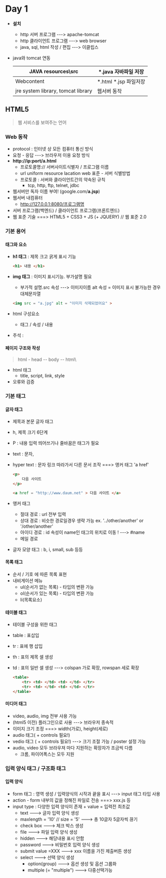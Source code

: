 # Day 1



- **설치**

  - http 서버 프로그램  ---> apache-tomcat
  - http 클라이언트 프로그램  ---> web browser
  - java, sql, html 작성 / 편집  ---> 이클립스

- java와 tomcat 연동

  | JAVA resources\src                  | *.java  자바파일 저장    |
  | ----------------------------------- | ------------------------ |
  | Webcontent                          | *.html  *.jsp   파일저장 |
  | jre system library,  tomcat library | 웹서버 동작              |

  



## HTML5

> 웹 서비스를 보여주는 언어

### Web 동작

- protocol : 인터넷 상 모든 컴퓨터 통신 방식
- 요청 - 응답  ---> 브라우저 이용 요청 방식
- **http://ip:port/a.html**
  - 프로토콜명:// 서버사이트식별자 / 프로그램 이름
  - url uniform resource lacation web 표준 - 서버 식별방법
  - 프로토콜 : 서버와 클라이언트간의 약속된 규칙
    - tcp,  http,  ftp,  telnet,  jdbc
- 웹서버만 독자 이름 부여! (google.com/**a.jsp**)
- 웹서버 내컴퓨터
  - http://127.0.0.1:8080/프로그램명
- 서버 프로그램(백엔드) / 클라이언트 프로그램(프론트엔드)
- 웹 표준 기술  ===>  HTML5 + CSS3 + JS  (+ JQUERY)  //  웹 표준 2.0



### 기본 용어



#### 태그와 요소

- **h1 태그** : 제목 크고 굵게 표시 기능

  ```html
  <h1> 내용 </h1>
  ```

- **img 태그** : 이미지 표시기능. 부가설명 필요

  - 부가적 설명.src  속성  --->  이미지이름 alt  속성 = 이미지 표시 불가능한 경우 대체문자열

  ```html
  <img src = "a.jpg" alt = "이미지 삭제되었어요" >
  ```

- html 구성요소

  - 태그  /  속성  /  내용

- 주석 : <!-- 내용반영 x -->



#### 페이지 구조와 작성

> html  -  head  --  body  --  html\

- html 태그
  - title, script, link, style
- 오류와 검증





### 기본 태그



#### 글자 태그

- 제목과 본문 글자 태그
- h, 제목 크기 6단계
- P : 내용 입력 띄어쓰기나 줄바꿈은 태그가 필요

- text  :  문자,

- hyper text : 문자 링크 따라가서 다른 문서 조작  ===> 앵커 태그 'a href'

  ```html
  <p>
      다음 사이트 
  </p>
  
  <a href = "http://www.daum.net" > 다음 사이트 </a>
  ```

- 앵커 태그

  - 절대 경로 : url 전부 입력
  - 상대 경로 : 비슷한 경로일경우 생략 가능 ex. '../other/another'  or  '/other/another'
  - 아이디 경로 : id 속성이 name인 태그의 위치로 이동 ! ---> #name
  - 메일 경로

- 글자 모양 태그 : b,  i,  small,  sub 등등



#### 목록 태그

- 순서 / 기호 에 따른 목록 표현
- 내비게이션 메뉴
  - ul(순서가 없는 목록) - 타입의 변환 가능
  - ol(순서가 있는 목록) - 타입의 변환 가능
  - li(목록요소)



#### 테이블 태그

- 테이블 구성을 위한 태그

- table : 표삽입

- tr : 표에 행 삽입

- th : 표의 제목 셀 생성

- td : 표의 일반 셀 생성  ---> colspan 가로 확장, rowspan 세로 확장

  ```html
  <table>
      <tr> <td> </td> <td> </td> </tr>
      <tr> <td> </td> <td> </td> </tr>
  </table>
  ```

  

#### 미디어 태그

- video, audio, img  전부 사용 가능
- (html5 이전) 플러그인으로 사용  ---> 브라우저 종속적
- 이미지 크기 조정  ===> width(가로), height(세로)
- audio 태그( + controls 필요!)
- vedio 태그 ( + controls 필요!) ---> 크기 조절 가능 / poster 설정 가능
- audio, video 모두 브라우져 마다 지원하는 확장자가 조금씩 다름
  - 크롬, 파이어폭스는 모두 지원





### 입력 양식 태그 / 구조화 태그



#### 입력 양식

- form 태그 : 영역 생성 / 입력양식의 시작과 끝을 표시  ---> input 태그 타입 사용
- action - form 내부의 값을 정해진 파일로 전송  ===> xxx.js 등
- input type : 다양한 입력 양식이 존재  + value = 입력전 최초값
  - text  --->  글자 입력 양식 생성
  - maxlength = '10'  //  size = '5'  ---> 총 10글자 5글자씩 끊기
  - check box  ---> 체크 박스 생성
  - file  ---> 파일 입력 양식 생성
  - hidden  ---> 해당내용 표시 안함
  - password  ---> 비밀번호 입력 양식 생성
  - submit value =XXX  ---> xxx 이름을 가진 제출버튼 생성
  - select  ---> 선택 양식 생성
    - option(group)  ---> 옵션 생성 및 옵션 그룹화
    - multiple  (= "multiple") ---> 다중선택가능











